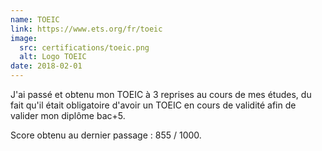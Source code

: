 ```yaml
---
name: TOEIC
link: https://www.ets.org/fr/toeic
image:
  src: certifications/toeic.png
  alt: Logo TOEIC
date: 2018-02-01
---
```


J'ai passé et obtenu mon TOEIC à 3 reprises au cours de mes études, du fait qu'il était obligatoire d'avoir un TOEIC en cours de validité afin de valider mon diplôme bac+5.

Score obtenu au dernier passage : 855 / 1000.